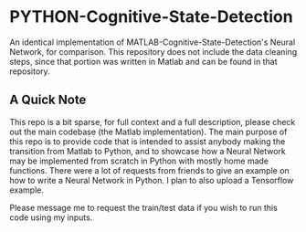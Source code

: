 # PYTHON-Cognitive-State-Detection
An identical implementation of MATLAB-Cognitive-State-Detection's Neural Network, for comparison. This repository does not include the data cleaning steps, since that portion was written in Matlab and can be found in that repository. 

## A Quick Note

This repo is a bit sparse, for full context and a full description, please check out the main codebase (the Matlab implementation). The main purpose of this repo is to provide code that is intended to assist anybody making the transition from Matlab to Python, and to showcase how a Neural Network may be implemented from scratch in Python with mostly home made functions. There were a lot of requests from friends to give an example on how to write a Neural Network in Python. I plan to also upload a Tensorflow example. 

Please message me to request the train/test data if you wish to run this code using my inputs.
